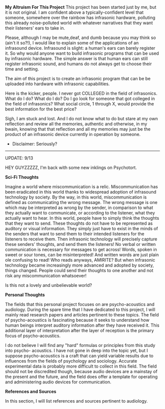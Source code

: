 **My Altruism For This Project**
This project has been started just by me, but it is not original. I am confident above a typically-confident level that someone, somewhere over the rainbow
has infrasonic hardware, polluting this already noise-polluted world with whatever narratives that they want their listeners' ears to take in. 

Please, although I may be mute,deaf, and dumb because you may think so (ain't it so?!), I would like to explain some of the applications of an infrasound device.
Infrasound is slight: a human's ears can barely register it. So why would anyone want to build infrasonic programs that can be used by infrasonic hardware. The
simple answer is that human ears can still register infrasonic sound, and humans do not always get to choose their time and setting. 

The aim of this project is to create an infrasonic program that can be be uploaded into hardware with infrasonic capabilities. 

Here is the kicker, people. I never got COLLEGED in the field of infrasonics. What do I do? What do I do? Do I go look for someone that got colleged in 
the field of infrasonics? What social circle, 1 through X, would provide the best information for the best price?

Sigh, I am stuck and lost. And I do not know what to do but stare at my own reflection and review all the memories, authentic and otherwise, in my bwain, knowing 
that that reflection and all my memories may just be the product of an infrasonic device currently in operation by someone. 


* Disclaimer: Seriously? 

-----------------------------------------------------------------------------------------------------------------------------------------------------

UPDATE: 9/13 

HEY GUYZZZZZ, I'm back with some new inklings on Psychotort.

**Sci-Fi Thoughts**

Imagine a world where miscommunication is a relic. Miscommunication has been eradicated in this
world thanks to widespread adoption of infrasound technology by society. By the way, in this 
world, miscommunication is defined as communicating the wrong message. The wrong message is one 
which may be interpreted as wrong by the sender, in comparison to what they actually want to 
communicate, or according to the listener, what they actually want to hear. In this world, 
people have to simply think the thoughts that they want to send. These thoughts do not have to 
be represented as auditory or visual information. They simply just have to exist in the minds of
the senders that want to send them to their intended listeners for the listeners to receive 
them. Then infrasonic technology will precisely capture these senders' thoughts, and send them 
the listeners! No verbal or written communication is necessary for messages to get across! Words, spoken
in sweet or sour tones, can be misinterpreted! And written words are just plain ole confusing 
to read! Who reads anyways, AMIRITE? But when infrasonic technology became increasingly more 
advanced and adopted by society, things changed. People could send their thoughts to one another
and not risk any miscommunication whatsoever!

Is this not a lovely and unbelievable world? 

**Personal Thoughts**

The fields that this personal project focuses on are psycho-acoustics and audiology. During 
the  spare time that I have dedicated to this project, I will mainly read research papers and 
articles pertinent to these topics. The field of psycho-acoustics is fascinating because it
seeks to understand how human beings interpret auditory information after they have received 
it. This additional layer of interpretation after the layer of reception is the primary focus
of psycho-acoustics. 

I do not believe I will find any "hard" formulas or principles from this study into psycho-
acoustics. I have not gone in deep into the topic yet, but I suppose psycho-acoustics is a
craft that can yield variable results due to influences from the fields of psychology and 
sociology. Accurate experimental data is probably more difficult to collect in this field.
The field should not be discredited though, because audio devices are a mainstay of 
the present and the future, and the field does offer a template for operating and administering
audio devices for communication. 


**References and Sources**

In this section, I will list references and sources pertinent to audiology. 
